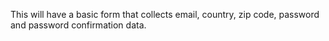 This will have a basic form that collects email, country, zip code, password and password confirmation data.